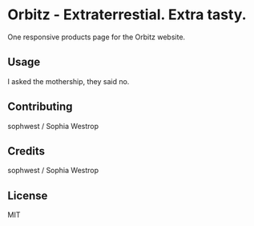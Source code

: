 # Orbitz - Extraterrestial. Extra tasty.

One responsive products page for the Orbitz website. 

## Usage

I asked the mothership, they said no. 

## Contributing

sophwest / Sophia Westrop

## Credits

sophwest / Sophia Westrop

## License

MIT